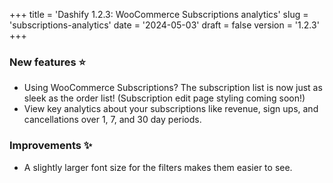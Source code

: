 +++
title = 'Dashify 1.2.3: WooCommerce Subscriptions analytics'
slug = 'subscriptions-analytics'
date = '2024-05-03'
draft = false
version = '1.2.3'
+++

### New features ⭐️

- Using WooCommerce Subscriptions? The subscription list is now just as sleek as the order list! (Subscription edit page styling coming soon!)
- View key analytics about your subscriptions like revenue, sign ups, and cancellations over 1, 7, and 30 day periods.

### Improvements ✨

- A slightly larger font size for the filters makes them easier to see.
